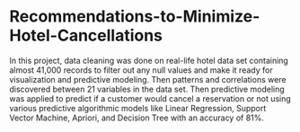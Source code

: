# Recommendations-to-Minimize-Hotel-Cancellations
In this project, data cleaning was done on real-life hotel data set containing almost 41,000 records to filter out any null values and make it ready for visualization and predictive modeling. Then patterns and correlations were discovered between 21 variables in the data set. Then predictive modeling was applied to predict if a customer would cancel a reservation or not using various predictive algorithmic models like Linear Regression, Support Vector Machine, Apriori, and Decision Tree with an accuracy of 81%.
